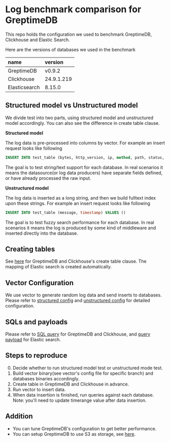 # Log benchmark comparison for GreptimeDB
This repo holds the configuration we used to benchmark GreptimeDB, Clickhouse and Elastic Search.

Here are the versions of databases we used in the benchmark

| name          | version    |
| :------------ | :--------- |
| GreptimeDB    | v0.9.2     |
| Clickhouse    | 24.9.1.219 |
| Elasticsearch | 8.15.0     |

## Structured model vs Unstructured model
We divide test into two parts, using structured model and unstructured model accordingly. You can also see the difference in create table clause.

__Structured model__

The log data is pre-processed into columns by vector. For example an insert request looks like following
```SQL
INSERT INTO test_table (bytes, http_version, ip, method, path, status, user, timestamp) VALUES ()
```
The goal is to test string/text support for each database. In real scenarios it means the datasource(or log data producers) have separate fields defined, or have already processed the raw input.

__Unstructured model__

The log data is inserted as a long string, and then we build fulltext index upon these strings. For example an insert request looks like following
```SQL
INSERT INTO test_table (message, timestamp) VALUES ()
```
The goal is to test fuzzy search performance for each database. In real scenarios it means the log is produced by some kind of middleware and inserted directly into the database.

## Creating tables
See [here](./create_table.sql) for GreptimeDB and Clickhouse's create table clause. 
The mapping of Elastic search is created automatically.

## Vector Configuration
We use vector to generate random log data and send inserts to databases.
Please refer to [structured config](./structured_vector.toml) and [unstructured config](./unstructured_vector.toml) for detailed configuration.

## SQLs and payloads
Please refer to [SQL query](./query.sql) for GreptimeDB and Clickhouse, and [query payload](./query.md) for Elastic search.

## Steps to reproduce
0. Decide whether to run structured model test or unstructured mode test.
1. Build vector binary(see vector's config file for specific branch) and databases binaries accordingly. 
2. Create table in GreptimeDB and Clickhouse in advance.
3. Run vector to insert data.
4. When data insertion is finished, run queries against each database. Note: you'll need to update timerange value after data insertion.

## Addition
- You can tune GreptimeDB's configuration to get better performance.
- You can setup GreptimeDB to use S3 as storage, see [here](https://docs.greptime.com/user-guide/operations/configuration/#storage-options).